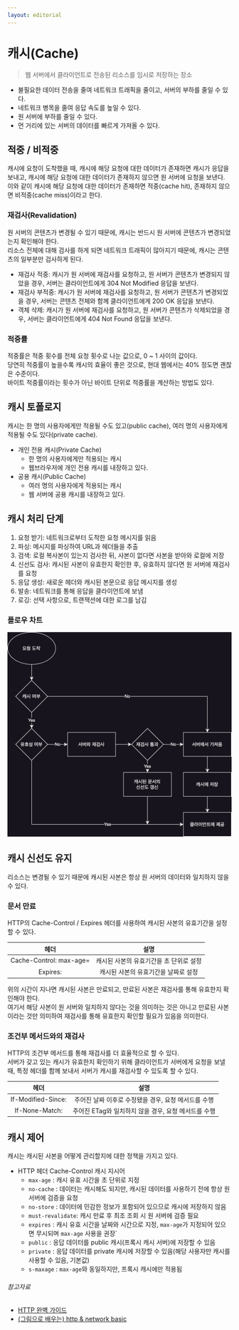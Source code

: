 ```yaml
---
layout: editorial
---
```


# 캐시(Cache)

> 웹 서버에서 클라이언트로 전송된 리소스를 임시로 저장하는 장소

- 불필요한 데이터 전송을 줄여 네트워크 트래픽을 줄이고, 서버의 부하를 줄일 수 있다.
- 네트워크 병목을 줄여 응답 속도를 높일 수 있다.
- 원 서버에 부하를 줄일 수 있다.
- 먼 거리에 있는 서버의 데이터를 빠르게 가져올 수 있다.

## 적중 / 비적중

캐시에 요청이 도착했을 때, 캐시에 해당 요청에 대한 데이터가 존재하면 캐시가 응답을 보내고, 캐시에 해당 요청에 대한 데이터가 존재하지 않으면 원 서버에 요청을 보낸다.  
이와 같이 캐시에 해당 요청에 대한 데이터가 존재하면 적중(cache hit), 존재하지 않으면 비적중(cache miss)이라고 한다.

### 재검사(Revalidation)

원 서버의 콘텐츠가 변경될 수 있기 때문에, 캐시는 반드시 원 서버에 콘텐츠가 변경되었는지 확인해야 한다.  
리소스 전체에 대해 검사를 하게 되면 네트워크 트래픽이 많아지기 때문에, 캐시는 콘텐츠의 일부분만 검사하게 된다.

- 재검사 적중: 캐시가 원 서버에 재검사를 요청하고, 원 서버가 콘텐츠가 변경되지 않았을 경우, 서버는 클라이언트에게 304 Not Modified 응답을 보낸다.
- 재검사 부적중: 캐시가 원 서버에 재검사를 요청하고, 원 서버가 콘텐츠가 변경되었을 경우, 서버는 콘텐츠 전체와 함께 클라이언트에게 200 OK 응답을 보낸다.
- 객체 삭제: 캐시가 원 서버에 재검사를 요청하고, 원 서버가 콘텐츠가 삭제되었을 경우, 서버는 클라이언트에게 404 Not Found 응답을 보낸다.

### 적중률

적중률은 적중 횟수를 전체 요청 횟수로 나눈 값으로, 0 ~ 1 사이의 값이다.  
당연히 적중률이 높을수록 캐시의 효율이 좋은 것으로, 현대 웹에서는 40% 정도면 괜찮은 수준이다.  
바이트 적중률이라는 횟수가 아닌 바이트 단위로 적중률을 계산하는 방법도 있다.

## 캐시 토폴로지

캐시는 한 명의 사용자에게만 적용될 수도 있고(public cache), 여러 명의 사용자에게 적용될 수도 있다(private cache).

- 개인 전용 캐시(Private Cache)
    - 한 명의 사용자에게만 적용되는 캐시
    - 웹브라우저에 개인 전용 캐시를 내장하고 있다.
- 공용 캐시(Public Cache)
    - 여러 명의 사용자에게 적용되는 캐시
    - 웹 서버에 공용 캐시를 내장하고 있다.

## 캐시 처리 단계

1. 요청 받기: 네트워크로부터 도착한 요청 메시지를 읽음
2. 파싱: 메시지를 파싱하여 URL과 헤더들을 추출
3. 검색: 로컬 복사본이 있는지 검사한 뒤, 사본이 없다면 사본을 받아와 로컬에 저장
4. 신선도 검사: 캐시된 사본이 유효한지 확인한 후, 유효하지 않다면 원 서버에 재검사를 요청
5. 응답 생성: 새로운 헤더와 캐시된 본문으로 응답 메시지를 생성
6. 발송: 네트워크를 통해 응답을 클라이언트에 보냄
7. 로깅: 선택 사항으로, 트랜잭션에 대한 로그를 남김

### 플로우 차트

![img.png](image/cache_flow_chart.png)

## 캐시 신선도 유지

리소스는 변경될 수 있기 때문에 캐시된 사본은 항상 원 서버의 데이터와 일치하지 않을 수 있다.

### 문서 만료

HTTP의 Cache-Control / Expires 헤더를 사용하여 캐시된 사본의 유효기간을 설정할 수 있다.

|               헤더                |           설명           |
|:-------------------------------:|:----------------------:|
| Cache-Control: max-age=<second> | 캐시된 사본의 유효기간을 초 단위로 설정 |
|         Expires: <date>         |  캐시된 사본의 유효기간을 날짜로 설정  |

위의 시간이 지나면 캐시된 사본은 만료되고, 만료된 사본은 재검사를 통해 유효한지 확인해야 한다.  
여기서 해당 사본이 원 서버와 일치하지 않다는 것을 의미하는 것은 아니고 만료된 사본이라는 것만 의미하여 재검사를 통해 유효한지 확인할 필요가 있음을 의미한다.

### 조건부 메서드와의 재검사

HTTP의 조건부 메서드를 통해 재검사를 더 효율적으로 할 수 있다.  
서버가 갖고 있는 캐시가 유효한지 확인하기 위해 클라이언트가 서버에게 요청을 보낼 때, 특정 헤더를 함께 보내서 서버가 캐시를 재검사할 수 있도록 할 수 있다.

|            헤더             |                설명                |
|:-------------------------:|:--------------------------------:|
| If-Modified-Since: <date> |  주어진 날짜 이후로 수정됐을 경우, 요청 메서드를 수행  |
|   If-None-Match: <ETag>   | 주어진 ETag와 일치하지 않을 경우, 요청 메서드를 수행 |

## 캐시 제어

캐시는 캐시된 사본을 어떻게 관리할지에 대한 정책을 가지고 있다.

- HTTP 헤더 Cache-Control 캐시 지시어
    - `max-age` : 캐시 유효 시간을 초 단위로 지정
    - `no-cache` : 데이터는 캐시해도 되지만, 캐시된 데이터를 사용하기 전에 항상 원 서버에 검증을 요청
    - `no-store` : 데이터에 민감한 정보가 포함되어 있으므로 캐시에 저장하지 않음
    - `must-revalidate`: 캐시 만료 후 최조 조회 시 원 서버에 검증 필요
    - `expires` : 캐시 유효 시간을 날짜와 시간으로 지정, `max-age`가 지정되어 있으면 무시되며 `max-age` 사용을 권장`
    - `public` : 응답 데이터를 public 캐시(프록시 캐시 서버)에 저장할 수 있음
    - `private` : 응답 데이터를 private 캐시에 저장할 수 있음(해당 사용자만 캐시를 사용할 수 있음, 기본값)
    - `s-maxage` : `max-age`와 동일하지만, 프록시 캐시에만 적용됨

###### 참고자료

- [HTTP 완벽 가이드](https://www.nl.go.kr/seoji/contents/S80100000000.do?schM=intgr_detail_view_isbn&page=1&pageUnit=10&schType=simple&schStr=HTTP+완벽+가이드&isbn=9788966261208&cipId=200309770%2C4096969)
- [(그림으로 배우는) http & network basic](https://www.nl.go.kr/seoji/contents/S80100000000.do?schM=intgr_detail_view_isbn&page=1&pageUnit=10&schType=simple&schStr=9788931447897&isbn=9788931447897&cipId=200443691%2C)